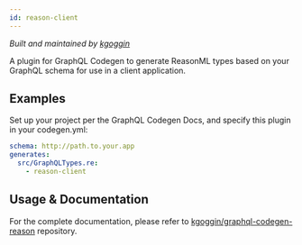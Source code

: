 ```yaml
---
id: reason-client
---
```


_Built and maintained by [kgoggin](https://github.com/kgoggin)_

A plugin for GraphQL Codegen to generate ReasonML types based on your GraphQL schema for use in a client application.

## Examples

Set up your project per the GraphQL Codegen Docs, and specify this plugin in your codegen.yml:

```yaml
schema: http://path.to.your.app
generates:
  src/GraphQLTypes.re:
    - reason-client
```

## Usage & Documentation

For the complete documentation, please refer to [kgoggin/graphql-codegen-reason](https://github.com/kgoggin/graphql-codegen-reason) repository.
